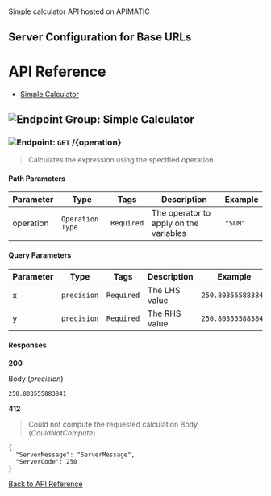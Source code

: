 # 

Simple calculator API hosted on APIMATIC



## Server Configuration for Base URLs







# <a name="api_reference"></a>API Reference

* [Simple Calculator](#simple_calculator)

## <a name="simple_calculator"></a>![Endpoint Group: ](https://apidocs.io/img/class.png "Simple Calculator") Simple Calculator


### <a name="calculate"></a>![Endpoint: ](https://apidocs.io/img/method.png "Calculate") `GET` /{operation}

> Calculates the expression using the specified operation.



#### Path Parameters
| Parameter | Type | Tags | Description | Example |
|-----------|------| ---- |-------------| ------- |
| operation | `Operation Type` |  ``` Required ```  | The operator to apply on the variables | `"SUM"` | 

#### Query Parameters
| Parameter | Type | Tags | Description | Example |
|-----------|------| ---- |-------------| ------- |
| x | `precision` |  ``` Required ```  | The LHS value | `250.803555883841` | 
| y | `precision` |  ``` Required ```  | The RHS value | `250.803555883841` | 

#### Responses
**200** 

Body (_precision_) 
```
250.803555883841
```


**412** 

> Could not compute the requested calculation
Body (_CouldNotCompute_) 
```
{
  "ServerMessage": "ServerMessage",
  "ServerCode": 250
}
```


[Back to API Reference](#api_reference)

